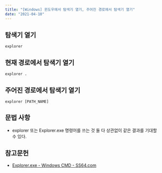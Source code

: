 ```yaml
---
title: "[Windows] 윈도우에서 탐색기 열기, 주어진 경로에서 탐색기 열기"
date: "2021-04-10"
---
```


## 탐색기 열기

```
explorer
```

## 현재 경로에서 탐색기 열기

```
explorer .
```

## 주어진 경로에서 탐색기 열기

```
explorer [PATH_NAME]
```

## 문법 사항

- explorer 또는 Explorer.exe 명령어를 쓰는 것 둘 다 상관없이 같은 결과를 기대할 수 있다.

## 참고문헌

- [Explorer.exe - Windows CMD - SS64.com](https://ss64.com/nt/explorer.html)